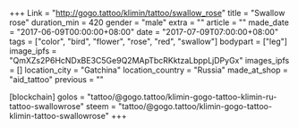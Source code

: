 +++
Link = "http://gogo.tattoo/klimin/tattoo/swallow_rose"
title = "Swallow rose"
duration_min = 420
gender = "male"
extra = ""
article = ""
made_date = "2017-06-09T00:00:00+08:00"
date = "2017-07-09T07:00:00+08:00"
tags = ["color", "bird", "flower", "rose", "red", "swallow"]
bodypart = ["leg"]
image_ipfs = "QmXZs2P6HcNDxBE3C5Ge9Q2MApTbcRKktzaLbppLjDPyGx"
images_ipfs = []
location_city = "Gatchina"
location_country = "Russia"
made_at_shop = "aid_tattoo"
previous = ""

[blockchain]
golos = "tattoo/@gogo.tattoo/klimin-gogo-tattoo-klimin-ru-tattoo-swallowrose"
steem = "tattoo/@gogo.tattoo/klimin-gogo-tattoo-klimin-tattoo-swallowrose"
+++

